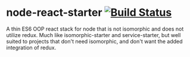 # node-react-starter [![Build Status](https://travis-ci.org/anyuzer/node-react-starter.svg?branch=master)](https://travis-ci.org/anyuzer/node-react-starter)
A thin ES6 OOP react stack for node that is not isomorphic and does not utilize redux. Much like isomorphic-starter and service-starter, but well suited to projects that don't need isomorphic, and don't want the added integration of redux.
